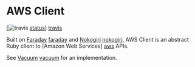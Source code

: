 # AWS Client

[![travis] [status]] [travis]

Built on [Faraday] [faraday] and [Nokogiri] [nokogiri], AWS Client is an abstract Ruby client to [Amazon Web Services] [aws] APIs.

See [Vacuum] [vacuum] for an implementation.

[status]:   https://secure.travis-ci.org/hakanensari/aws-client.png
[travis]:   http://travis-ci.org/hakanensari/aws-client
[faraday]:  https://github.com/technoweenie/faraday
[nokogiri]: http://nokogiri.org/
[aws]:      http://aws.amazon.com/
[vacuum]:   https://github.com/hakanensari/vacuum
